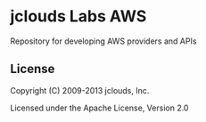 jclouds Labs AWS
======================

Repository for developing AWS providers and APIs

License
-------
Copyright (C) 2009-2013 jclouds, Inc.

Licensed under the Apache License, Version 2.0
